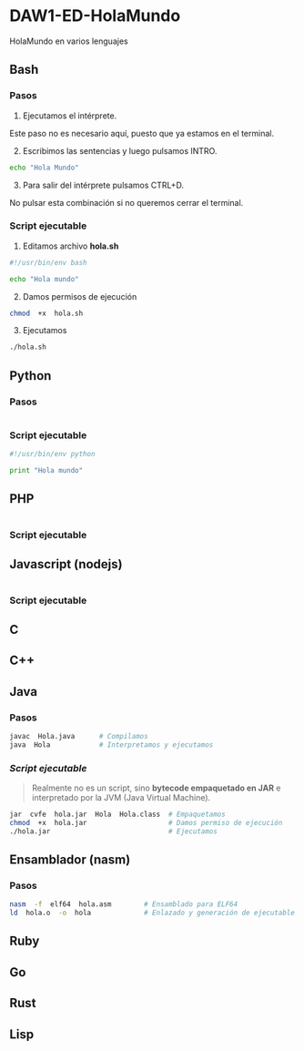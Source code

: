 # DAW1-ED-HolaMundo
HolaMundo en varios lenguajes  

## Bash

### Pasos

1. Ejecutamos el intérprete.  

Este paso no es necesario aquí, puesto que ya estamos en el terminal.

2. Escribimos las sentencias y luego pulsamos INTRO.
```bash
echo "Hola Mundo"
```

3. Para salir del intérprete pulsamos CTRL+D.  

No pulsar esta combinación si no queremos cerrar el terminal.


### Script ejecutable

1. Editamos archivo __hola.sh__
```bash
#!/usr/bin/env bash

echo "Hola mundo"
```

2. Damos permisos de ejecución

```bash
chmod  +x  hola.sh
```

3. Ejecutamos

```bash
./hola.sh
```

## Python

### Pasos

```bash

```

### Script ejecutable

```python
#!/usr/bin/env python

print "Hola mundo"
```

## PHP

```bash


```

### Script ejecutable


## Javascript (nodejs)

```bash


```

### Script ejecutable


## C

## C++


## Java

### Pasos

```bash
javac  Hola.java      # Compilamos
java  Hola            # Interpretamos y ejecutamos
```

### _Script ejecutable_

> Realmente no es un script, sino __bytecode empaquetado en JAR__ e interpretado por la JVM (Java Virtual Machine).

```bash
jar  cvfe  hola.jar  Hola  Hola.class  # Empaquetamos  
chmod  +x  hola.jar                    # Damos permiso de ejecución
./hola.jar                             # Ejecutamos
```

## Ensamblador (nasm)

### Pasos

```bash
nasm  -f  elf64  hola.asm        # Ensamblado para ELF64
ld  hola.o  -o  hola             # Enlazado y generación de ejecutable
```

## Ruby


## Go


## Rust


## Lisp



